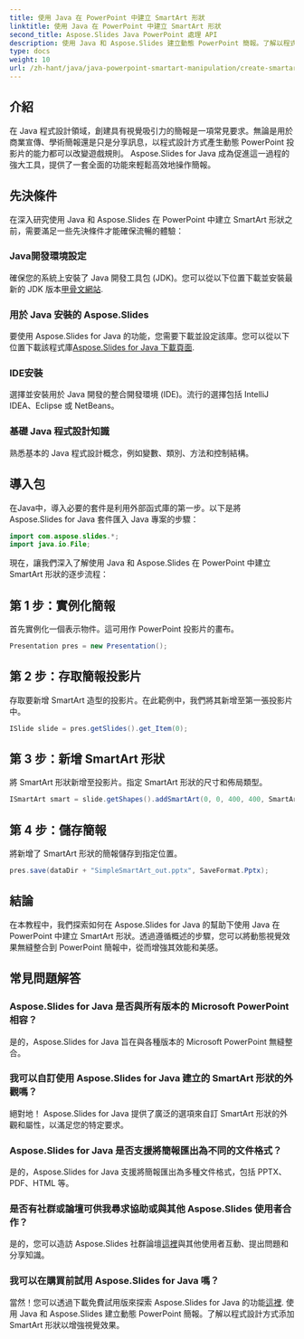 ```yaml
---
title: 使用 Java 在 PowerPoint 中建立 SmartArt 形狀
linktitle: 使用 Java 在 PowerPoint 中建立 SmartArt 形狀
second_title: Aspose.Slides Java PowerPoint 處理 API
description: 使用 Java 和 Aspose.Slides 建立動態 PowerPoint 簡報。了解以程式設計方式添加 SmartArt 形狀以增強視覺效果。
type: docs
weight: 10
url: /zh-hant/java/java-powerpoint-smartart-manipulation/create-smartart-shape-powerpoint-java/
---
```

## 介紹
在 Java 程式設計領域，創建具有視覺吸引力的簡報是一項常見要求。無論是用於商業宣傳、學術簡報還是只是分享訊息，以程式設計方式產生動態 PowerPoint 投影片的能力都可以改變遊戲規則。 Aspose.Slides for Java 成為促進這一過程的強大工具，提供了一套全面的功能來輕鬆高效地操作簡報。
## 先決條件
在深入研究使用 Java 和 Aspose.Slides 在 PowerPoint 中建立 SmartArt 形狀之前，需要滿足一些先決條件才能確保流暢的體驗：
### Java開發環境設定
確保您的系統上安裝了 Java 開發工具包 (JDK)。您可以從以下位置下載並安裝最新的 JDK 版本[甲骨文網站](https://www.oracle.com/java/technologies/javase-downloads.html).
### 用於 Java 安裝的 Aspose.Slides
要使用 Aspose.Slides for Java 的功能，您需要下載並設定該庫。您可以從以下位置下載該程式庫[Aspose.Slides for Java 下載頁面](https://releases.aspose.com/slides/java/).
### IDE安裝
選擇並安裝用於 Java 開發的整合開發環境 (IDE)。流行的選擇包括 IntelliJ IDEA、Eclipse 或 NetBeans。
### 基礎 Java 程式設計知識
熟悉基本的 Java 程式設計概念，例如變數、類別、方法和控制結構。

## 導入包
在Java中，導入必要的套件是利用外部函式庫的第一步。以下是將 Aspose.Slides for Java 套件匯入 Java 專案的步驟：

```java
import com.aspose.slides.*;
import java.io.File;
```
現在，讓我們深入了解使用 Java 和 Aspose.Slides 在 PowerPoint 中建立 SmartArt 形狀的逐步流程：
## 第 1 步：實例化簡報
首先實例化一個表示物件。這可用作 PowerPoint 投影片的畫布。
```java
Presentation pres = new Presentation();
```
## 第 2 步：存取簡報投影片
存取要新增 SmartArt 造型的投影片。在此範例中，我們將其新增至第一張投影片中。
```java
ISlide slide = pres.getSlides().get_Item(0);
```
## 第 3 步：新增 SmartArt 形狀
將 SmartArt 形狀新增至投影片。指定 SmartArt 形狀的尺寸和佈局類型。
```java
ISmartArt smart = slide.getShapes().addSmartArt(0, 0, 400, 400, SmartArtLayoutType.BasicBlockList);
```
## 第 4 步：儲存簡報
將新增了 SmartArt 形狀的簡報儲存到指定位置。
```java
pres.save(dataDir + "SimpleSmartArt_out.pptx", SaveFormat.Pptx);
```

## 結論
在本教程中，我們探索如何在 Aspose.Slides for Java 的幫助下使用 Java 在 PowerPoint 中建立 SmartArt 形狀。透過遵循概述的步驟，您可以將動態視覺效果無縫整合到 PowerPoint 簡報中，從而增強其效能和美感。
## 常見問題解答
### Aspose.Slides for Java 是否與所有版本的 Microsoft PowerPoint 相容？
是的，Aspose.Slides for Java 旨在與各種版本的 Microsoft PowerPoint 無縫整合。
### 我可以自訂使用 Aspose.Slides for Java 建立的 SmartArt 形狀的外觀嗎？
絕對地！ Aspose.Slides for Java 提供了廣泛的選項來自訂 SmartArt 形狀的外觀和屬性，以滿足您的特定要求。
### Aspose.Slides for Java 是否支援將簡報匯出為不同的文件格式？
是的，Aspose.Slides for Java 支援將簡報匯出為多種文件格式，包括 PPTX、PDF、HTML 等。
### 是否有社群或論壇可供我尋求協助或與其他 Aspose.Slides 使用者合作？
是的，您可以造訪 Aspose.Slides 社群論壇[這裡](https://forum.aspose.com/c/slides/11)與其他使用者互動、提出問題和分享知識。
### 我可以在購買前試用 Aspose.Slides for Java 嗎？
當然！您可以透過下載免費試用版來探索 Aspose.Slides for Java 的功能[這裡](https://releases.aspose.com/).
使用 Java 和 Aspose.Slides 建立動態 PowerPoint 簡報。了解以程式設計方式添加 SmartArt 形狀以增強視覺效果。